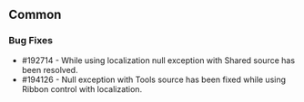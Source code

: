 ## Common

### Bug Fixes

* \#192714 - While using localization null exception with Shared source has been resolved.
* \#194126 - Null exception with Tools source has been fixed while using Ribbon control with localization.

